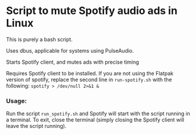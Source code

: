 # Script to mute Spotify audio ads in Linux

This is purely a bash script.

Uses dbus, applicable for systems using PulseAudio.

Starts Spotify client, and mutes ads with precise timing

Requires Spotify client to be installed. If you are not using the Flatpak version of spotify, replace the second line in `run-spotify.sh` with the following:
`spotify > /dev/null 2>&1 &`

### Usage:

Run the script `run_spotify.sh` and Spotify will start with the script running in a terminal. To exit, close the terminal (simply closing the Spotify client will leave the script running).
